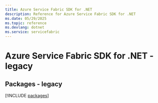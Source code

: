 ```yaml
---
title: Azure Service Fabric SDK for .NET
description: Reference for Azure Service Fabric SDK for .NET
ms.date: 05/29/2025
ms.topic: reference
ms.devlang: dotnet
ms.service: servicefabric
---
```

# Azure Service Fabric SDK for .NET - legacy
## Packages - legacy
[!INCLUDE [packages](service-fabric-index.md)]